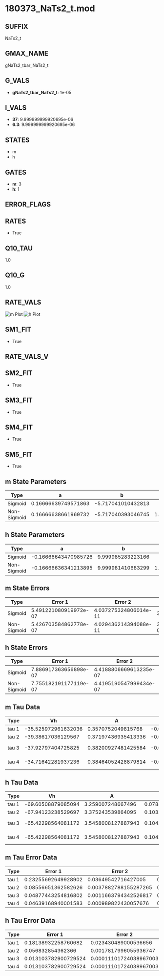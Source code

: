 # 180373_NaTs2_t.mod

## SUFFIX

NaTs2_t

## GMAX_NAME

gNaTs2_tbar_NaTs2_t

## G_VALS

- **gNaTs2_tbar_NaTs2_t**: 1e-05

## I_VALS

- **37**: 9.999999999920695e-06
- **6.3**: 9.999999999920695e-06

## STATES

- m
- h

## GATES

- **m**: 3
- **h**: 1

## ERROR_FLAGS


## RATES

- True

## Q10_TAU

1.0

## Q10_G

1.0

## RATE_VALS

![m Plot](/Users/pbozelos/Dropbox/icg-Chai-Panos/supermodels/output_markdown_files/Na/180373_NaTs2_t.mod/images/m.png)
![h Plot](/Users/pbozelos/Dropbox/icg-Chai-Panos/supermodels/output_markdown_files/Na/180373_NaTs2_t.mod/images/h.png)

## SM1_FIT

- True

## RATE_VALS_V

## SM2_FIT

- True

## SM3_FIT

- True

## SM4_FIT

- True

## SM5_FIT

- True

## m State Parameters

| Type | a | b | c | d |
| --- | --- | --- | --- | --- |
| Sigmoid | 0.16666639749571863 | -5.717041010432813 |
| Non-Sigmoid | 0.16666638661969732 | -5.717040393046745 | 1.0000000282559454 | 2.6633632127468192e-08 |

## h State Parameters

| Type | a | b | c | d |
| --- | --- | --- | --- | --- |
| Sigmoid | -0.16666643470985726 | 9.999985283223166 |
| Non-Sigmoid | -0.16666636341213895 | 9.999981410683299 | 1.0000002192028994 | -3.8160486923677466e-08 |

## m State Errors

| Type | Error 1 | Error 2 | Error 3 |
| --- | --- | --- | --- |
| Sigmoid | 5.491221080919972e-07 | 4.037275324806014e-11 | 3.443854886867e-07 |
| Non-Sigmoid | 5.426703584862778e-07 | 4.029436214394088e-11 | 3.4033923211078085e-07 |

## h State Errors

| Type | Error 1 | Error 2 | Error 3 |
| --- | --- | --- | --- |
| Sigmoid | 7.886917363656898e-07 | 4.4188806669613235e-07 | 6.633588311946845e-07 |
| Non-Sigmoid | 7.755182191177119e-07 | 4.4195190547999434e-07 | 6.522787493307487e-07 |

## m Tau Data

| Type | Vh | A | b1 | b2 | c1 | c2 | d1 | d2 | e1 | e2 |
| --- | --- | --- | --- | --- | --- | --- | --- | --- | --- | --- |
| tau 1 | -35.525972961632036 | 0.3570752049815768 | -0.047728034723718844 | -0.04438551648622119 |
| tau 2 | -39.38617036129567 | 0.37197436935413336 | -0.05524437957013794 | 0.0002634554504012608 | -0.07494983041987141 | -0.0007239903290808387 |
| tau 3 | -37.92797404725825 | 0.38200927481425584 | -0.06888470179069409 | 0.0006524489430609728 | -2.299963065393502e-06 | -0.08491643490790299 | -0.0013361520479059246 | -8.200911328964747e-06 |
| tau 4 | -34.71642281937236 | 0.38464052428879814 | -0.08523527762040474 | 0.0012554894073289783 | -9.501226351907648e-06 | 2.713170757758059e-08 | -0.07698728245023183 | -0.001185726233512294 | -1.0659577182679483e-05 | -4.809328485138129e-08 |

## h Tau Data

| Type | Vh | A | b1 | b2 | c1 | c2 | d1 | d2 | e1 | e2 |
| --- | --- | --- | --- | --- | --- | --- | --- | --- | --- | --- |
| tau 1 | -69.60508879085094 | 3.259007248667496 | 0.07889043617601485 | 0.033848299967541684 |
| tau 2 | -67.94123238529697 | 3.375243539864095 | 0.10330137688187349 | 0.0016021982997630867 | 0.044976887341493944 | -0.00017192252101784123 |
| tau 3 | -65.42298564081172 | 3.5458008127887943 | 0.10434369708326456 | 0.0024474737225640406 | 2.7666337574015523e-05 | 0.057733023167965004 | -0.0004432936323508661 | 1.3046964519760618e-06 |
| tau 4 | -65.42298564081172 | 3.5458008127887943 | 0.10434369708326456 | 0.0024474737225640406 | 2.7666337574015523e-05 | 0.0 | 0.057733023167965004 | -0.0004432936323508661 | 1.3046964519760618e-06 | 0.0 |

## m Tau Error Data

| Type | Error 1 | Error 2 | Error 3 |
| --- | --- | --- | --- |
| tau 1 | 0.23255692649928902 | 0.03649542716427005 | 0.10876675755984583 |
| tau 2 | 0.08556651362582626 | 0.0037882788155287265 | 0.04001941538735437 |
| tau 3 | 0.04877443254816802 | 0.0011663794342526817 | 0.02281177757181041 |
| tau 4 | 0.04639168940001583 | 0.000989822430057676 | 0.021697369799813807 |

## h Tau Error Data

| Type | Error 1 | Error 2 | Error 3 |
| --- | --- | --- | --- |
| tau 1 | 0.18138932258760682 | 0.023430489000536656 | 0.09784814265062317 |
| tau 2 | 0.056832854362366 | 0.0017817996055936747 | 0.03065775405939372 |
| tau 3 | 0.013103782900729524 | 0.00011101724038967003 | 0.0070686675502308885 |
| tau 4 | 0.013103782900729524 | 0.00011101724038967003 | 0.0070686675502308885 |

